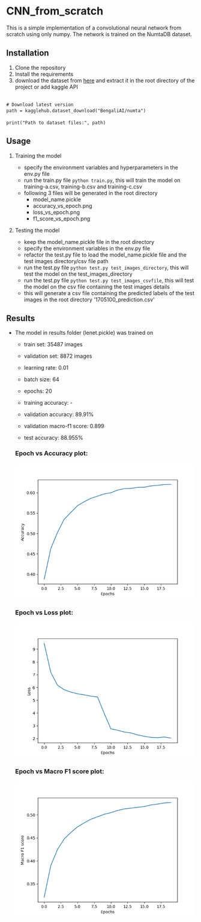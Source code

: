 # CNN_from_scratch

This is a simple implementation of a convolutional neural network from scratch using only numpy. The network is trained on the NumtaDB dataset. 

## Installation
1. Clone the repository
2. Install the requirements
3. download the dataset from [here](https://www.kaggle.com/c/numta/data) and extract it in the root directory of the project or add kaggle API 
```import kagglehub

# Download latest version
path = kagglehub.dataset_download("BengaliAI/numta")

print("Path to dataset files:", path)
```

## Usage
1. Training the model
    * specify the environment variables and hyperparameters in the env.py file
    * run the train.py file `python train.py`, this will train the model on training-a.csv, training-b.csv and training-c.csv
    * following 3 files will be generated in the root directory
        * model_name.pickle
        * accuracy_vs_epoch.png
        * loss_vs_epoch.png
        * f1_score_vs_epoch.png

2. Testing the model
    * keep the model_name.pickle file in the root directory
    * specify the environment variables in the env.py file
    * refactor the test.py file to load the model_name.pickle file and the test images directory/csv file path
    * run the test.py file `python test.py test_images_directory`, this will test the model on the test_images_directory
    * run the test.py file `python test.py test_images_csvfile`, this will test the model on the csv file containing the test images details
    * this will generate a csv file containing the predicted labels of the test images in the root directory '1705100_prediction.csv'


## Results
* The model in results folder (lenet.pickle) was trained on 
    * train set: 35487 images
    * validation set: 8872 images

    * learning rate: 0.01
    * batch size: 64
    * epochs: 20

    * training accuracy: -
    * validation accuracy: 89.91%
    * validation macro-f1 score: 0.899
    * test accuracy: 88.955%


    ### Epoch vs Accuracy plot: <br>
    ![Epoch vs Accuracy plot](results/accuracy_vs_epoch.png)

    ### Epoch vs Loss plot:<br>
    ![Epoch vs Loss plot](results/loss_vs_epoch.png)

    ### Epoch vs Macro F1 score plot:<br>
    ![Epoch vs Macro F1 score plot](results/f1_vs_epoch.png)